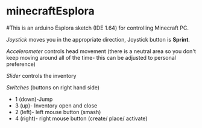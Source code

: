 # minecraftEsplora

#This is an arduino Esplora sketch (IDE 1.64) for controlling Minecraft PC.

*Joystick* moves you in the appropriate direction, Joystick button is **Sprint**.

*Accelerometer* controls head movement (there is a neutral area so you don't keep moving around all of the time- this can be adjusted to personal preference)

*Slider* controls the inventory

*Switches* (buttons on right hand side)

- 1 (down)-Jump
- 3 (up)- Inventory open and close
- 2 (left)- left mouse button (smash)
- 4 (right)- right mouse button (create/ place/ activate)

